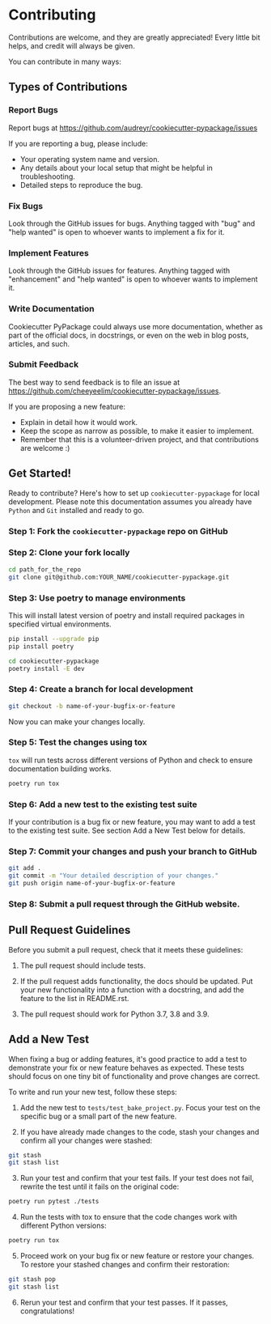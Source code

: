 # Contributing

Contributions are welcome, and they are greatly appreciated! Every little bit
helps, and credit will always be given.

You can contribute in many ways:

## Types of Contributions

### Report Bugs

Report bugs at https://github.com/audreyr/cookiecutter-pypackage/issues

If you are reporting a bug, please include:

* Your operating system name and version.
* Any details about your local setup that might be helpful in troubleshooting.
* Detailed steps to reproduce the bug.

### Fix Bugs

Look through the GitHub issues for bugs. Anything tagged with "bug"
and "help wanted" is open to whoever wants to implement a fix for it.

### Implement Features

Look through the GitHub issues for features. Anything tagged with "enhancement"
and "help wanted" is open to whoever wants to implement it.

### Write Documentation

Cookiecutter PyPackage could always use more documentation, whether as part of
the official docs, in docstrings, or even on the web in blog posts, articles,
and such.

### Submit Feedback

The best way to send feedback is to file an issue at
https://github.com/cheeyeelim/cookiecutter-pypackage/issues.

If you are proposing a new feature:

* Explain in detail how it would work.
* Keep the scope as narrow as possible, to make it easier to implement.
* Remember that this is a volunteer-driven project, and that contributions
  are welcome :)

## Get Started!

Ready to contribute? Here's how to set up `cookiecutter-pypackage` for local
development. Please note this documentation assumes you already have `Python`
and `Git` installed and ready to go.

### Step 1: Fork the `cookiecutter-pypackage` repo on GitHub

### Step 2: Clone your fork locally

``` bash
cd path_for_the_repo
git clone git@github.com:YOUR_NAME/cookiecutter-pypackage.git
```

### Step 3: Use poetry to manage environments

This will install latest version of poetry and install required
packages in specified virtual environments.

``` bash
pip install --upgrade pip
pip install poetry

cd cookiecutter-pypackage
poetry install -E dev
```

### Step 4: Create a branch for local development

``` bash
git checkout -b name-of-your-bugfix-or-feature
```

Now you can make your changes locally.

### Step 5: Test the changes using tox

`tox` will run tests across different versions of Python
and check to ensure documentation building works.

``` bash
poetry run tox
```

### Step 6: Add a new test to the existing test suite

If your contribution is a bug fix or new feature, you may want to add a test
to the existing test suite. See section Add a New Test below for details.

### Step 7: Commit your changes and push your branch to GitHub

``` bash
git add .
git commit -m "Your detailed description of your changes."
git push origin name-of-your-bugfix-or-feature
```

### Step 8:  Submit a pull request through the GitHub website.


## Pull Request Guidelines

Before you submit a pull request, check that it meets these guidelines:

1. The pull request should include tests.

2. If the pull request adds functionality, the docs should be updated. Put your
   new functionality into a function with a docstring, and add the feature to
   the list in README.rst.

3. The pull request should work for Python 3.7, 3.8 and 3.9.


## Add a New Test

When fixing a bug or adding features, it's good practice to add a test to
demonstrate your fix or new feature behaves as expected. These tests should
focus on one tiny bit of functionality and prove changes are correct.

To write and run your new test, follow these steps:

1. Add the new test to `tests/test_bake_project.py`. Focus your test on the
   specific bug or a small part of the new feature.

2. If you have already made changes to the code, stash your changes and confirm
   all your changes were stashed:

``` bash
git stash
git stash list
```

3. Run your test and confirm that your test fails. If your test does not fail,
   rewrite the test until it fails on the original code:

``` bash
poetry run pytest ./tests
```

4. Run the tests with tox to ensure that the code changes work with
   different Python versions:

``` bash
poetry run tox
```

5. Proceed work on your bug fix or new feature or restore your changes. To
   restore your stashed changes and confirm their restoration:

``` bash
git stash pop
git stash list
```

6. Rerun your test and confirm that your test passes. If it passes,
   congratulations!

